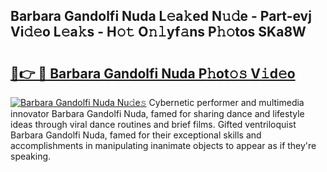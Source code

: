 ## Barbara Gandolfi Nuda L𝚎a𝚔ed N𝚞𝚍e - Part-evj Vi𝚍𝚎o L𝚎a𝚔s - H𝚘𝚝 O𝚗𝚕yf𝚊ns P𝚑𝚘tos SKa8W

# <h2><a href="http://kf9f9y0.oniu.top/?m=Barbara+Gandolfi+Nuda">🔗👉 🔴 Barbara Gandolfi Nuda P𝚑ot𝚘𝚜 V𝚒d𝚎o</a></h2>

[![Barbara Gandolfi Nuda Nu𝚍e𝚜](https://i.imgur.com/0qMVB7G.gif)](http://kf9f9y0.oniu.top/?m=Barbara+Gandolfi+Nuda)
Cybernetic performer and multimedia innovator Barbara Gandolfi Nuda, famed for sharing dance and lifestyle ideas through viral dance routines and brief films. Gifted ventriloquist Barbara Gandolfi Nuda, famed for their exceptional skills and accomplishments in manipulating inanimate objects to appear as if they're speaking.  
